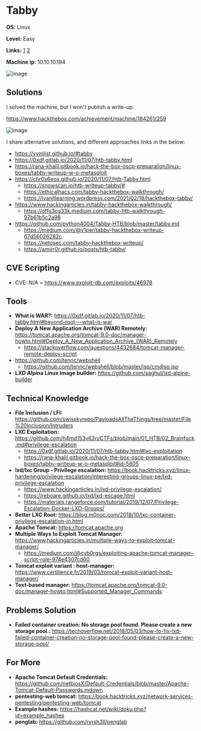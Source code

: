 # Tabby 

**OS:** Linux

**Level:** Easy

**Links:** [1](https://www.hackthebox.com/machines/Tabby)  [2](https://app.hackthebox.com/machines/Tabby)

**Machine ip:** 10.10.10.194

![image](https://github.com/h4md153v63n/CTFs/assets/5091265/2227c005-63ba-4836-9185-d50d6423d8a4)


## Solutions
I solved the machine, but I won't publish a write-up.

https://www.hackthebox.com/achievement/machine/184261/259

![image](https://github.com/h4md153v63n/CTFs/assets/5091265/680622a9-6627-4d8c-8ed2-c7ae4a5e1813)

I share alternative solutions, and different approaches links in the below:
+ https://vvmlist.github.io/#tabby
+ https://0xdf.gitlab.io/2020/11/07/htb-tabby.html
+ https://rana-khalil.gitbook.io/hack-the-box-oscp-preparation/linux-boxes/tabby-writeup-w-o-metasploit
+ https://chr0x6eos.github.io/2020/11/07/htb-Tabby.html
  + https://snowscan.io/htb-writeup-tabby/#
  + https://ethicalhacs.com/tabby-hackthebox-walkthrough/
  + https://ivanitlearning.wordpress.com/2021/02/18/hackthebox-tabby/
+ https://www.hackingarticles.in/tabby-hackthebox-walkthrough/
  + https://offs3cg33k.medium.com/tabby-htb-walkthrough-97b61b5c2a98
+ https://github.com/python4004/Tabby-HTB/blob/master/tabby.md
  + https://medium.com/@v1per/tabby-hackthebox-writeup-67d56026282c
  + https://netosec.com/tabby-hackthebox-writeup/
  + https://amirr0r.github.io/posts/htb-tabby/


## CVE Scripting
+ CVE: N/A = https://www.exploit-db.com/exploits/46978


## Tools
+ **What is WAR?:** https://0xdf.gitlab.io/2020/11/07/htb-tabby.html#beyond-root---what-is-war
+ **Deploy A New Application Archive (WAR) Remotely:** https://tomcat.apache.org/tomcat-9.0-doc/manager-howto.html#Deploy_A_New_Application_Archive_(WAR)_Remotely
  + https://stackoverflow.com/questions/4432684/tomcat-manager-remote-deploy-script
+ https://github.com/tennc/webshell
	+ https://github.com/tennc/webshell/blob/master/jsp/cmdjsp.jsp
+ **LXD Alpina Linux image builder:** https://github.com/saghul/lxd-alpine-builder


## Technical Knowledge
+ **File Inclusion / LFI:** https://github.com/swisskyrepo/PayloadsAllTheThings/tree/master/File%20Inclusion/Intruders
+ **LXC Exploitation:** https://github.com/h4md153v63n/CTFs/blob/main/01_HTB/02_Brainfuck.md#privilege-escalation
  + https://0xdf.gitlab.io/2020/11/07/htb-tabby.html#lxc-exploitation
  + https://rana-khalil.gitbook.io/hack-the-box-oscp-preparation/linux-boxes/tabby-writeup-w-o-metasploit#id-5805
+ **lxd/lxc Group - Privilege escalation:** https://book.hacktricks.xyz/linux-hardening/privilege-escalation/interesting-groups-linux-pe/lxd-privilege-escalation
  + https://www.hackingarticles.in/lxd-privilege-escalation/
  + https://reboare.github.io/lxd/lxd-escape.html
  + https://materials.rangeforce.com/tutorial/2019/12/07/Privilege-Escalation-Docker-LXD-Groups/
+ **Better LXC Root:** https://blog.m0noc.com/2018/10/lxc-container-privilege-escalation-in.html
+ **Apache Tomcat:** https://tomcat.apache.org
+ **Multiple Ways to Exploit Tomcat Manager:** https://www.hackingarticles.in/multiple-ways-to-exploit-tomcat-manager/
  + https://medium.com/@cyb0rgs/exploiting-apache-tomcat-manager-script-role-974e4307cd00
+ **Tomcat exploit variant : host-manager:** https://www.certilience.fr/2019/03/tomcat-exploit-variant-host-manager/
+ **Text-based manager:** https://tomcat.apache.org/tomcat-9.0-doc/manager-howto.html#Supported_Manager_Commands


## Problems Solution
+ **Failed container creation: No storage pool found. Please create a new storage pool.:** https://techoverflow.net/2018/05/03/how-to-fix-lxd-failed-container-creation-no-storage-pool-found-please-create-a-new-storage-pool/


## For More
+ **Apache Tomcat Default Credentials:** https://github.com/netbiosX/Default-Credentials/blob/master/Apache-Tomcat-Default-Passwords.mdown
+ **pentesting-web tomcat:** https://book.hacktricks.xyz/network-services-pentesting/pentesting-web/tomcat
+ **Example hashes:** https://hashcat.net/wiki/doku.php?id=example_hashes
+ **penglab:** https://github.com/rvrsh3ll/penglab
